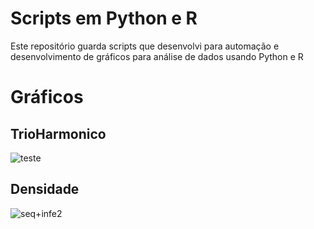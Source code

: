 # Scripts em Python e R
Este repositório guarda scripts que desenvolvi para automação e desenvolvimento de gráficos para análise de dados usando Python e R

# Gráficos
## TrioHarmonico
![teste](https://github.com/cleberaksenen/PyR-scripts/assets/98467661/cf2fcbf0-cb66-4e10-b8ca-a3d19ade1a98)

## Densidade
![seq+infe2](https://github.com/cleberaksenen/PyR-scripts/assets/98467661/4bb53218-1051-4b07-a1de-fe492ea447e8)

